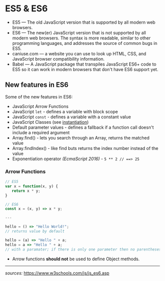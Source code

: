 # ES5 & ES6

* ES5 — The old JavaScript version that is supported by all modern web browsers.
* ES6 — The new(er) JavaScript version that is not supported by all modern web browsers. The syntax is more readable, similar to other programming languages, and addresses the source of common bugs in ES5. 
* caniuse.com — a website you can use to look up HTML, CSS, and JavaScript browser compatibility information.
* Babel — A JavaScript package that transpiles JavaScript ES6+ code to ES5 so it can work in modern browsers that don't have ES6 support yet.


## New features in ES6

Some of the new features in ES6:

* JavaScript Arrow Functions
* JavaScript `let` - defines a variable with block scope
* JavaScript `const` - defines a variable with a constant value
* JavaScript Classes (see [instantiation](instantiation.md))
* Default parameter values - defines a fallback if a function call doesn't include a required argument
* Array.find() - lets you search through an Array, returns the matched value 
* Array.findIndex() - like find buts returns the index number instead of the value
* Exponentiation operator _(EcmaScript 2016)_ - `5 ** 2 // ==> 25`

### Arrow Functions
```javascript
// ES5
var x = function(x, y) {
   return x * y;
}

// ES6
const x = (x, y) => x * y;

---

hello = () => "Hello World!";
// returns value by default

hello = (a) => "Hello " + a;
hello = a => "Hello " + a;
// with a paramater; if there is only one parameter then no parentheses are needed
```
* Arrow functions __should not__ be used to define Object methods.

---
_sources:_ https://www.w3schools.com/js/js_es6.asp